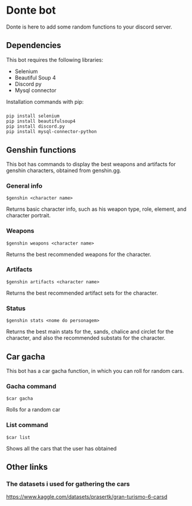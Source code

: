 # Donte bot
Donte is here to add some random functions to your discord server.

## Dependencies
This bot requires the following libraries:

- Selenium
- Beautiful Soup 4
- Discord py
- Mysql connector

Installation commands with pip:
#####
    pip install selenium
    pip install beautifulsoup4
    pip install discord.py
    pip install mysql-connector-python

## Genshin functions
This bot has commands to display the best weapons and artifacts for genshin characters, obtained from genshin.gg.
### General info
    $genshin <character name>
Returns basic character info, such as his weapon type, role, element, and character portrait.

### Weapons
    $genshin weapons <character name>
Returns the best recommended weapons for the character.

### Artifacts
    $genshin artifacts <character name>
Returns the best recommended artifact sets for the character.

### Status
    $genshin stats <nome do personagem>
Returns the best main stats for the, sands, chalice and circlet for the character, and also the recommended substats for the character.

## Car gacha
This bot has a car gacha function, in which you can roll for random cars.

### Gacha command
    $car gacha
Rolls for a random car

### List command
    $car list
Shows all the cars that the user has obtained
## Other links

### The datasets i used for gathering the cars
https://www.kaggle.com/datasets/prasertk/gran-turismo-6-carsd